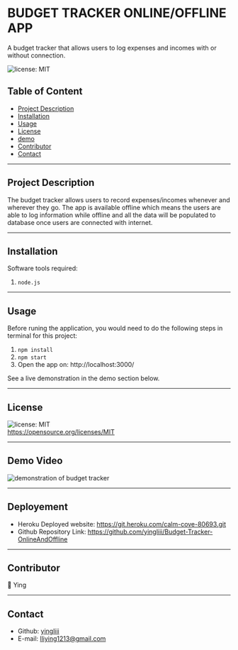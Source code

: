 # BUDGET TRACKER ONLINE/OFFLINE APP

A budget tracker that allows users to log expenses and incomes with or without connection.

![license: MIT](https://img.shields.io/badge/license-MIT-orange)

## Table of Content

- [Project Description](#description)
- [Installation](#installation)
- [Usage](#usage)
- [License](#license)
- [demo](#demo)
- [Contributor](#contributor)
- [Contact](#contact)

---

## Project Description

The budget tracker allows users to record expenses/incomes whenever and wherever they go. The app is available offline which means the users are able to log information while offline and all the data will be populated to database once users are connected with internet.

---

## Installation

Software tools required:

1. `node.js`

---

## Usage

Before runing the application, you would need to do the following steps in terminal for this project:

1. `npm install`
2. `npm start`
3. Open the app on: http://localhost:3000/

See a live demonstration in the demo section below.

---

## License

![license: MIT](https://img.shields.io/badge/license-MIT-orange)\
 https://opensource.org/licenses/MIT

---

## Demo Video

![demonstration of budget tracker](/assets/GIF/Demo.gif)

---

## Deployement

- Heroku Deployed website: https://git.heroku.com/calm-cove-80693.git
- Github Repository Link: https://github.com/yingliii/Budget-Tracker-OnlineAndOffline

---

## Contributor

:woman: Ying

---

## Contact

- Github: [yingliii](https://github.com/yingliii)
- E-mail: lliying1213@gmail.com
